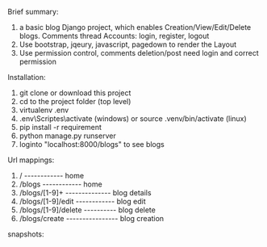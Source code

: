 Brief summary:

  1. a basic blog Django project, which enables
        Creation/View/Edit/Delete blogs.
        Comments thread
        Accounts: login, register, logout
  2. Use bootstrap, jqeury, javascript, pagedown to render the Layout
  3. Use permission control, comments deletion/post need login and correct permission

Installation: 
  1. git clone or download this project
  2. cd to the project folder (top level)
  3. virtualenv .env
  4. .env\Scriptes\activate (windows)    or   source   .venv/bin/activate   (linux)
  5. pip install -r requirement
  7. python manage.py runserver
  8. loginto "localhost:8000/blogs" to see blogs  

  
Url mappings:
  1.    /                 ------------ home
  2.    /blogs            ------------ home
  3.    /blogs/[1-9]+   -------------- blog details
  4.    /blogs/[1-9]/edit ------------ blog edit
  5.    /blogs/[1-9]/delete ---------- blog delete
  6.    /blogs/create ---------------- blog creation
  
snapshots: 

